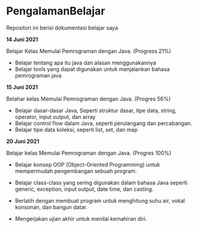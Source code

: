 # PengalamanBelajar
Repositori ini berisi dokumentasi belajar saya

**14 Juni 2021**

Belajar Kelas Memulai Pemrograman dengan Java. (Progress 21%)
* Belajar tentang apa itu java dan alasan menggunakannya
* Belajar tools yang dapat digunakan untuk menjalankan bahasa pemrograman java

**15 Juni 2021**

Belahar kelas Memulai Pemrograman dengan Java. (Progres 56%)
* Belajar dasar-dasar Java, Seperti struktur dasar, tipe data, string, operator, input output, dan array
* Belajar control flow dalam Java, seperti perulangang dan percabangan.
* Belajar tipe data koleksi, seperti list, set, dan map

**20 Juni 2021**  

Belajar kelas Memulai Pemrograman dengan Java. (Progres 100%)

  * Belajar konsep OOP (Object-Oriented Programming) untuk mempermudah pengembangan sebuah program.

  * Belajar class-class yang sering digunakan dalam bahasa Java seperti generic, exception, input output, date time, dan casting. 

  * Berlatih dengan membuat program untuk menghitung suhu air, vokal konsonan, dan bangun datar. 

  * Mengerjakan ujian akhir untuk menilai kemahiran diri.

